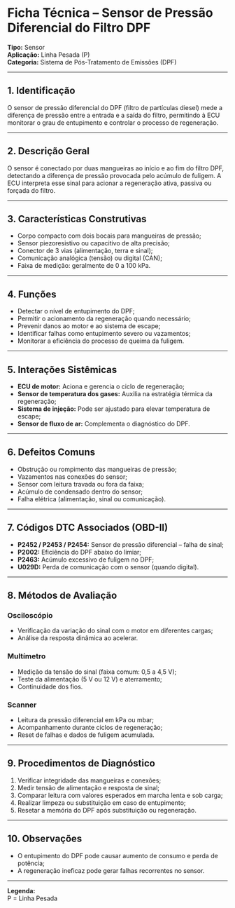 # Ficha Técnica – Sensor de Pressão Diferencial do Filtro DPF

**Tipo:** Sensor  
**Aplicação:** Linha Pesada (P)  
**Categoria:** Sistema de Pós-Tratamento de Emissões (DPF)

---

## 1. Identificação
O sensor de pressão diferencial do DPF (filtro de partículas diesel) mede a diferença de pressão entre a entrada e a saída do filtro, permitindo à ECU monitorar o grau de entupimento e controlar o processo de regeneração.

---

## 2. Descrição Geral
O sensor é conectado por duas mangueiras ao início e ao fim do filtro DPF, detectando a diferença de pressão provocada pelo acúmulo de fuligem. A ECU interpreta esse sinal para acionar a regeneração ativa, passiva ou forçada do filtro.

---

## 3. Características Construtivas
- Corpo compacto com dois bocais para mangueiras de pressão;
- Sensor piezoresistivo ou capacitivo de alta precisão;
- Conector de 3 vias (alimentação, terra e sinal);
- Comunicação analógica (tensão) ou digital (CAN);
- Faixa de medição: geralmente de 0 a 100 kPa.

---

## 4. Funções
- Detectar o nível de entupimento do DPF;
- Permitir o acionamento da regeneração quando necessário;
- Prevenir danos ao motor e ao sistema de escape;
- Identificar falhas como entupimento severo ou vazamentos;
- Monitorar a eficiência do processo de queima da fuligem.

---

## 5. Interações Sistêmicas
- **ECU de motor:** Aciona e gerencia o ciclo de regeneração;
- **Sensor de temperatura dos gases:** Auxilia na estratégia térmica da regeneração;
- **Sistema de injeção:** Pode ser ajustado para elevar temperatura de escape;
- **Sensor de fluxo de ar:** Complementa o diagnóstico do DPF.

---

## 6. Defeitos Comuns
- Obstrução ou rompimento das mangueiras de pressão;
- Vazamentos nas conexões do sensor;
- Sensor com leitura travada ou fora da faixa;
- Acúmulo de condensado dentro do sensor;
- Falha elétrica (alimentação, sinal ou comunicação).

---

## 7. Códigos DTC Associados (OBD-II)
- **P2452 / P2453 / P2454:** Sensor de pressão diferencial – falha de sinal;
- **P2002:** Eficiência do DPF abaixo do limiar;
- **P2463:** Acúmulo excessivo de fuligem no DPF;
- **U029D:** Perda de comunicação com o sensor (quando digital).

---

## 8. Métodos de Avaliação

### Osciloscópio
- Verificação da variação do sinal com o motor em diferentes cargas;
- Análise da resposta dinâmica ao acelerar.

### Multímetro
- Medição da tensão do sinal (faixa comum: 0,5 a 4,5 V);
- Teste da alimentação (5 V ou 12 V) e aterramento;
- Continuidade dos fios.

### Scanner
- Leitura da pressão diferencial em kPa ou mbar;
- Acompanhamento durante ciclos de regeneração;
- Reset de falhas e dados de fuligem acumulada.

---

## 9. Procedimentos de Diagnóstico
1. Verificar integridade das mangueiras e conexões;
2. Medir tensão de alimentação e resposta de sinal;
3. Comparar leitura com valores esperados em marcha lenta e sob carga;
4. Realizar limpeza ou substituição em caso de entupimento;
5. Resetar a memória do DPF após substituição ou regeneração.

---

## 10. Observações
- O entupimento do DPF pode causar aumento de consumo e perda de potência;
- A regeneração ineficaz pode gerar falhas recorrentes no sensor.

---

**Legenda:**  
P = Linha Pesada

